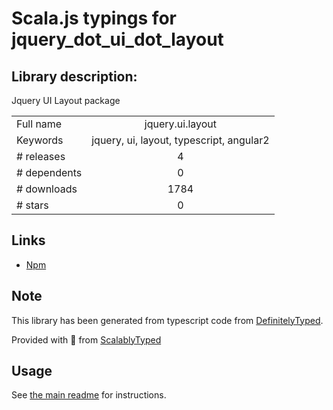 
# Scala.js typings for jquery_dot_ui_dot_layout


## Library description:
Jquery UI Layout package

|                    |                 |
| ------------------ | :-------------: |
| Full name          | jquery.ui.layout |
| Keywords           | jquery, ui, layout, typescript, angular2 |
| # releases         | 4 |
| # dependents       | 0 |
| # downloads        | 1784 |
| # stars            | 0 |

## Links
- [Npm](https://www.npmjs.com/package/jquery.ui.layout)
    


## Note
This library has been generated from typescript code from [DefinitelyTyped](https://definitelytyped.org).

Provided with :purple_heart: from [ScalablyTyped](https://github.com/oyvindberg/ScalablyTyped)

## Usage
See [the main readme](../../readme.md) for instructions.


